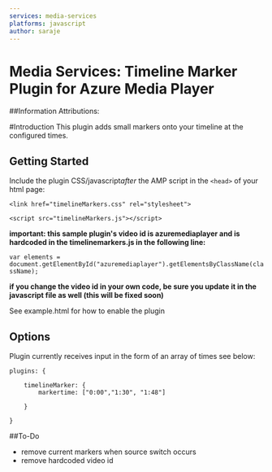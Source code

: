 ```yaml
---
services: media-services
platforms: javascript
author: saraje
---
```

# Media Services: Timeline Marker Plugin for Azure Media Player


##Information
Attributions: 

#Introduction
This plugin adds small markers onto your timeline at the configured times. 

## Getting Started
Include the plugin CSS/javascript*after* the AMP script in the `<head>` of your html page:

```<link href="timelineMarkers.css" rel="stylesheet">```

```<script src="timelineMarkers.js"></script>```

**important: this sample plugin's video id is azuremediaplayer and is hardcoded in the timelinemarkers.js in the following line:**

```var elements = document.getElementById("azuremediaplayer").getElementsByClassName(className);```

**if you change the video id in your own code, be sure you update it in the javascript file as well (this will be fixed soon)**

See example.html for how to enable the plugin 
## Options
Plugin currently receives input in the form of an array of times see below: 

    plugins: {
    
    	timelineMarker: {
    		markertime: ["0:00","1:30", "1:48"]
    
    	}
    
    }

##To-Do
- remove current markers when source switch occurs 
- remove hardcoded video id 
 
